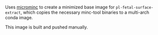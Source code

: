 Uses [microminc](https://github.com/FNNDSC/microminc)
to create a minimized base image for `pl-fetal-surface-extract`,
which copies the necessary minc-tool binaries to a multi-arch conda image.

This image is built and pushed manually.
